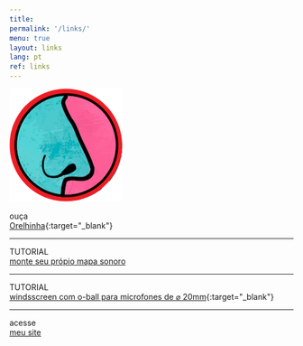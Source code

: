 ```yaml
---
title:
permalink: '/links/'
menu: true
layout: links
lang: pt
ref: links
---
```


<a href="../">
<img src="../favicon.png" style="border:0px;">
</a>
<br>

ouça  <br>
[Orelhinha](https://seresrios.org/obras-comissionadas/sara-lana/){:target="_blank"}

---

TUTORIAL <br>
[monte seu própio mapa sonoro](../pt/sound-map)

---

TUTORIAL <br>
[windsscreen com o-ball para microfones de ⌀ 20mm](../windscreen){:target="_blank"}

---

acesse  <br>
[meu site](../)



